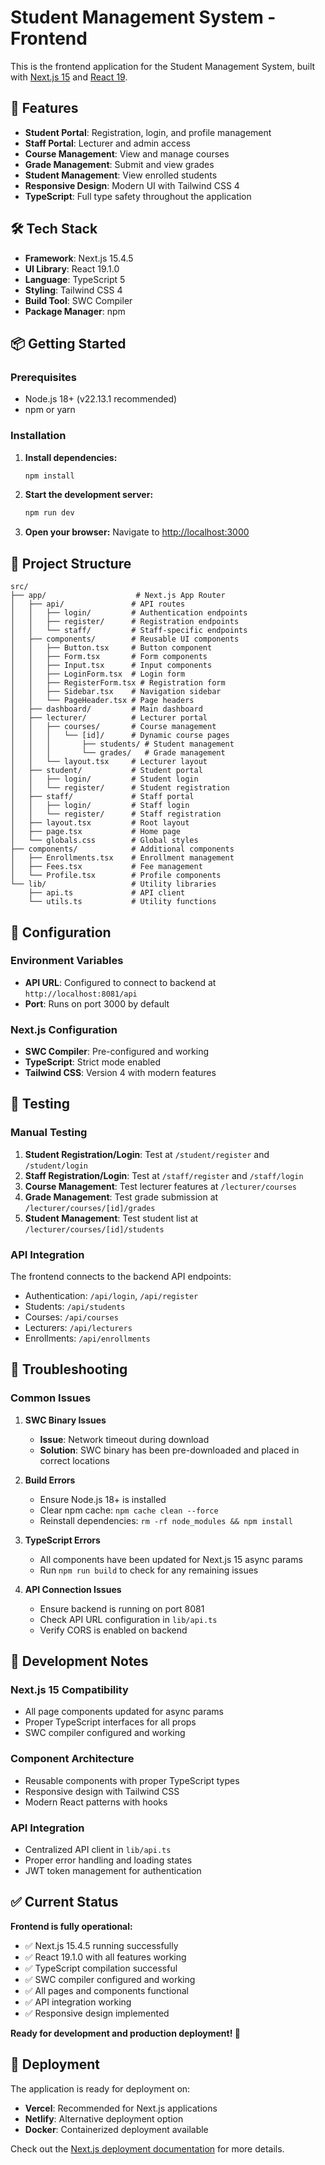 # Student Management System - Frontend

This is the frontend application for the Student Management System, built with [Next.js 15](https://nextjs.org) and [React 19](https://react.dev).

## 🚀 Features

- **Student Portal**: Registration, login, and profile management
- **Staff Portal**: Lecturer and admin access
- **Course Management**: View and manage courses
- **Grade Management**: Submit and view grades
- **Student Management**: View enrolled students
- **Responsive Design**: Modern UI with Tailwind CSS 4
- **TypeScript**: Full type safety throughout the application

## 🛠️ Tech Stack

- **Framework**: Next.js 15.4.5
- **UI Library**: React 19.1.0
- **Language**: TypeScript 5
- **Styling**: Tailwind CSS 4
- **Build Tool**: SWC Compiler
- **Package Manager**: npm

## 📦 Getting Started

### Prerequisites
- Node.js 18+ (v22.13.1 recommended)
- npm or yarn

### Installation

1. **Install dependencies:**
   ```bash
   npm install
   ```

2. **Start the development server:**
   ```bash
   npm run dev
   ```

3. **Open your browser:**
   Navigate to [http://localhost:3000](http://localhost:3000)

## 📁 Project Structure

```
src/
├── app/                    # Next.js App Router
│   ├── api/               # API routes
│   │   ├── login/         # Authentication endpoints
│   │   ├── register/      # Registration endpoints
│   │   └── staff/         # Staff-specific endpoints
│   ├── components/        # Reusable UI components
│   │   ├── Button.tsx     # Button component
│   │   ├── Form.tsx       # Form components
│   │   ├── Input.tsx      # Input components
│   │   ├── LoginForm.tsx  # Login form
│   │   ├── RegisterForm.tsx # Registration form
│   │   ├── Sidebar.tsx    # Navigation sidebar
│   │   └── PageHeader.tsx # Page headers
│   ├── dashboard/         # Main dashboard
│   ├── lecturer/          # Lecturer portal
│   │   ├── courses/       # Course management
│   │   │   └── [id]/      # Dynamic course pages
│   │   │       ├── students/ # Student management
│   │   │       └── grades/   # Grade management
│   │   └── layout.tsx     # Lecturer layout
│   ├── student/           # Student portal
│   │   ├── login/         # Student login
│   │   └── register/      # Student registration
│   ├── staff/             # Staff portal
│   │   ├── login/         # Staff login
│   │   └── register/      # Staff registration
│   ├── layout.tsx         # Root layout
│   ├── page.tsx           # Home page
│   └── globals.css        # Global styles
├── components/            # Additional components
│   ├── Enrollments.tsx    # Enrollment management
│   ├── Fees.tsx           # Fee management
│   └── Profile.tsx        # Profile components
└── lib/                   # Utility libraries
    ├── api.ts             # API client
    └── utils.ts           # Utility functions
```

## 🔧 Configuration

### Environment Variables
- **API URL**: Configured to connect to backend at `http://localhost:8081/api`
- **Port**: Runs on port 3000 by default

### Next.js Configuration
- **SWC Compiler**: Pre-configured and working
- **TypeScript**: Strict mode enabled
- **Tailwind CSS**: Version 4 with modern features

## 🧪 Testing

### Manual Testing
1. **Student Registration/Login**: Test at `/student/register` and `/student/login`
2. **Staff Registration/Login**: Test at `/staff/register` and `/staff/login`
3. **Course Management**: Test lecturer features at `/lecturer/courses`
4. **Grade Management**: Test grade submission at `/lecturer/courses/[id]/grades`
5. **Student Management**: Test student list at `/lecturer/courses/[id]/students`

### API Integration
The frontend connects to the backend API endpoints:
- Authentication: `/api/login`, `/api/register`
- Students: `/api/students`
- Courses: `/api/courses`
- Lecturers: `/api/lecturers`
- Enrollments: `/api/enrollments`

## 🐛 Troubleshooting

### Common Issues

1. **SWC Binary Issues**
   - **Issue**: Network timeout during download
   - **Solution**: SWC binary has been pre-downloaded and placed in correct locations

2. **Build Errors**
   - Ensure Node.js 18+ is installed
   - Clear npm cache: `npm cache clean --force`
   - Reinstall dependencies: `rm -rf node_modules && npm install`

3. **TypeScript Errors**
   - All components have been updated for Next.js 15 async params
   - Run `npm run build` to check for any remaining issues

4. **API Connection Issues**
   - Ensure backend is running on port 8081
   - Check API URL configuration in `lib/api.ts`
   - Verify CORS is enabled on backend

## 📝 Development Notes

### Next.js 15 Compatibility
- All page components updated for async params
- Proper TypeScript interfaces for all props
- SWC compiler configured and working

### Component Architecture
- Reusable components with proper TypeScript types
- Responsive design with Tailwind CSS
- Modern React patterns with hooks

### API Integration
- Centralized API client in `lib/api.ts`
- Proper error handling and loading states
- JWT token management for authentication

## ✅ Current Status

**Frontend is fully operational:**
- ✅ Next.js 15.4.5 running successfully
- ✅ React 19.1.0 with all features working
- ✅ TypeScript compilation successful
- ✅ SWC compiler configured and working
- ✅ All pages and components functional
- ✅ API integration working
- ✅ Responsive design implemented

**Ready for development and production deployment! 🚀**

## 🚀 Deployment

The application is ready for deployment on:
- **Vercel**: Recommended for Next.js applications
- **Netlify**: Alternative deployment option
- **Docker**: Containerized deployment available

Check out the [Next.js deployment documentation](https://nextjs.org/docs/app/building-your-application/deploying) for more details.

